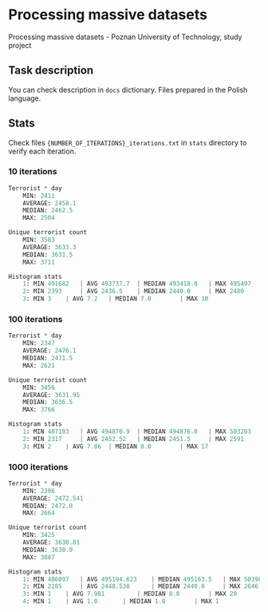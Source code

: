 # Processing massive datasets
Processing massive datasets - Poznan University of Technology, study project

## Task description
You can check description in `docs` dictionary. Files prepared in the Polish language.

## Stats
Check files `{NUMBER_OF_ITERATIONS}_iterations.txt` in `stats` directory to verify each iteration.

### 10 iterations
```python
Terrorist * day
	MIN: 2411
	AVERAGE: 2458.1
	MEDIAN: 2462.5
	MAX: 2504

Unique terrorist count
	MIN: 3583
	AVERAGE: 3633.3
	MEDIAN: 3631.5
	MAX: 3711

Histogram stats
	1: MIN 491682 	| AVG 493737.7 	| MEDIAN 493418.0 	| MAX 495497
	2: MIN 2393 	| AVG 2436.5 	| MEDIAN 2440.0 	| MAX 2480
	3: MIN 3 	| AVG 7.2 	| MEDIAN 7.0 		| MAX 10
```

### 100 iterations
```python
Terrorist * day
	MIN: 2347
	AVERAGE: 2476.1
	MEDIAN: 2471.5
	MAX: 2621

Unique terrorist count
	MIN: 3456
	AVERAGE: 3631.95
	MEDIAN: 3636.5
	MAX: 3766

Histogram stats
	1: MIN 487103 	| AVG 494870.9 	| MEDIAN 494876.0 	| MAX 503203
	2: MIN 2317 	| AVG 2452.52 	| MEDIAN 2451.5 	| MAX 2591
	3: MIN 2 	| AVG 7.86 	| MEDIAN 8.0 		| MAX 17
```

### 1000 iterations
```python
Terrorist * day
	MIN: 2306
	AVERAGE: 2472.541
	MEDIAN: 2472.0
	MAX: 2664

Unique terrorist count
	MIN: 3425
	AVERAGE: 3630.81
	MEDIAN: 3630.0
	MAX: 3887

Histogram stats
	1: MIN 486097 	| AVG 495194.623 	| MEDIAN 495163.5 	| MAX 503988
	2: MIN 2285 	| AVG 2448.538 		| MEDIAN 2449.0 	| MAX 2646
	3: MIN 1 	| AVG 7.981 		| MEDIAN 8.0 		| MAX 20
	4: MIN 1 	| AVG 1.0 		| MEDIAN 1.0 		| MAX 1
```
